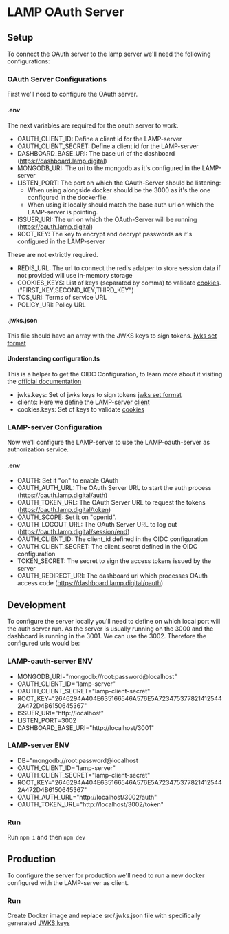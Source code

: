 # LAMP OAuth Server

## Setup
To connect the OAuth server to the lamp server we'll need the following configurations:

### OAuth Server Configurations
First we'll need to configure the OAuth server.

#### .env
The next variables are required for the oauth server to work.
- OAUTH_CLIENT_ID: Define a client id for the LAMP-server
- OAUTH_CLIENT_SECRET: Define a client id for the LAMP-server
- DASHBOARD_BASE_URI: The base uri of the dashboard (https://dashboard.lamp.digital)
- MONGODB_URI: The uri to the mongodb as it's configured in the LAMP-server
- LISTEN_PORT: The port on which the OAuth-Server should be listening:
    - When using alongside docker should be the 3000 as it's the one configured in the dockerfile.
    - When using it locally should match the base auth url on which the LAMP-server is pointing.
- ISSUER_URI: The uri on which the OAuth-Server will be running (https://oauth.lamp.digital)
- ROOT_KEY: The key to encrypt and decrypt passwords as it's configured in the LAMP-server

These are not extrictly required.
- REDIS_URL: The url to connect the redis adatper to store session data if not provided will use in-memory storage
- COOKIES_KEYS: List of keys (separated by comma) to validate [cookies](https://github.com/panva/node-oidc-provider/blob/main/docs/README.md#cookieskeys). ("FIRST_KEY,SECOND_KEY,THIRD_KEY")
- TOS_URI: Terms of service URL
- POLICY_URI: Policy URL

#### .jwks.json
This file should have an array with the JWKS keys to sign tokens. [jwks set format](https://github.com/panva/node-oidc-provider/blob/main/docs/README.md#jwks)

#### Understanding configuration.ts
This is a helper to get the OIDC Configuration, to learn more about it visiting the [official documentation](https://github.com/panva/node-oidc-provider/blob/main/docs/README.md#configuration-options)
- jwks.keys: Set of jwks keys to sign tokens [jwks set format](https://github.com/panva/node-oidc-provider/blob/main/docs/README.md#jwks)
- clients: Here we define the LAMP-server [client](https://github.com/panva/node-oidc-provider/blob/main/docs/README.md#clients)
- cookies.keys: Set of keys to validate [cookies](https://github.com/panva/node-oidc-provider/blob/main/docs/README.md#cookieskeys)

### LAMP-server Configuration
Now we'll configure the LAMP-server to use the LAMP-oauth-server as authorization service.

#### .env
- OAUTH: Set it "on" to enable OAuth
- OAUTH_AUTH_URL: The OAuth Server URL to start the auth process (https://oauth.lamp.digital/auth)
- OAUTH_TOKEN_URL: The OAuth Server URL to request the tokens (https://oauth.lamp.digital/token)
- OAUTH_SCOPE: Set it on "openid".
- OAUTH_LOGOUT_URL: The OAuth Server URL to log out (https://oauth.lamp.digital/session/end)
- OAUTH_CLIENT_ID: The client_id defined in the OIDC configuration
- OAUTH_CLIENT_SECRET: The client_secret defined in the OIDC configuration
- TOKEN_SECRET: The secret to sign the access tokens issued by the server
- OAUTH_REDIRECT_URI: The dashboard uri which processes OAuth access code (https://dashboard.lamp.digital/oauth)

## Development
To configure the server locally you'll need to define on which local port will the auth server run. As the server is usually running on the 3000 and the dashboard is running in the 3001. We can use the 3002.
Therefore the configured urls would be:

### LAMP-oauth-server ENV
- MONGODB_URI="mongodb://root:password@localhost"
- OAUTH_CLIENT_ID="lamp-server"
- OAUTH_CLIENT_SECRET="lamp-client-secret"
- ROOT_KEY="2646294A404E635166546A576E5A7234753778214125442A472D4B6150645367"
- ISSUER_URI="http://localhost"
- LISTEN_PORT=3002
- DASHBOARD_BASE_URI="http://localhost/3001"

### LAMP-server ENV
- DB="mongodb://root:password@localhost
- OAUTH_CLIENT_ID="lamp-server"
- OAUTH_CLIENT_SECRET="lamp-client-secret"
- ROOT_KEY="2646294A404E635166546A576E5A7234753778214125442A472D4B6150645367"
- OAUTH_AUTH_URL="http://localhost/3002/auth"
- OAUTH_TOKEN_URL="http://localhost/3002/token"

### Run
Run `npm i` and then `npm dev`

## Production
To configure the server for production we'll need to run a new docker configured with the LAMP-server as client.

### Run
Create Docker image and replace src/.jwks.json file with specifically generated [JWKS keys](https://github.com/panva/node-oidc-provider/blob/main/docs/README.md#jwks)
